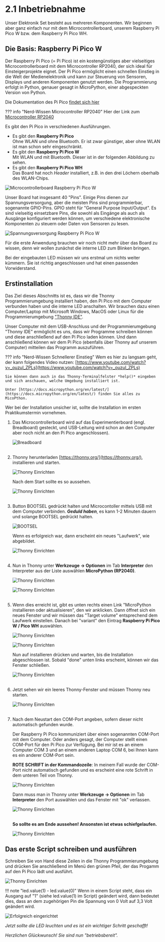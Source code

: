 # 2.1 Inbetriebnahme

Unser Elektronik Set besteht aus mehreren Komponenten. Wir beginnen aber ganz einfach nur mit dem Microcontrollerboard, unserem Raspberry Pi Pico W bzw. dem Raspberry Pi Pico WH.

## Die Basis: Raspberry Pi Pico W
Der Raspberry Pi Pico (= Pi Pico) ist ein kostengünstiges aber vielseitiges Microcontrollerboard mit dem Microcontroller RP2040, der sich ideal für Einsteigerprojekte eignet. Der Pi Pico ermöglicht einen schnellen Einstieg in die Welt der Medienelektronik und kann zur Steuerung von Sensoren, Displays und anderen Komponenten genutzt werden. Die Programmierung erfolgt in Python, genauer gesagt in MicroPython, einer abgespeckten Version von Python.

Die Dokumentation des Pi Pico [findet sich hier](https://www.raspberrypi.com/documentation/microcontrollers/raspberry-pi-pico.html) 

??? info "Nerd-Wissen Microcontroller RP2040"
    Hier der Link zum [Microcontroller RP2040](https://www.raspberrypi.com/documentation/microcontrollers/rp2040.html)   

Es gibt den Pi Pico in verschiedenen Ausführungen. 

* Es gibt den **Raspberry Pi Pico** <br>
Ohne WLAN und ohne Bluetooth. Er ist zwar günstiger, aber ohne WLAN ist man schon sehr eingeschränkt.
* Es gibt den **Raspberry Pi Pico W**<br>
Mit WLAN und mit Bluetooth. Dieser ist in der folgenden Abbildung zu sehen.
* Es gibt den **Raspberry Pi Pico WH**<br>
Das Board hat noch *Header* installiert, z.B. in den drei Löchern oberhalb des WLAN-Chips.


![Microcontrollerboard Raspberry Pi Pico W](../media/Pico1.PNG)

Unser Board hat insgesamt 40 "Pins". Einige Pins dienen zur Spannungsversorgung, aber die meisten Pins sind programmierbar, sogenannte GPIO-Pins. GPIO steht für "General Purpose Input/Output". Es sind vielseitig einsetzbare Pins, die sowohl als Eingänge als auch als Ausgänge konfiguriert werden können, um verschiedene elektronische Komponenten zu steuern oder Daten von Sensoren zu lesen.

![Spannungsversorgung Raspberry Pi Pico W](../media/Pico2.PNG)

Für die erste Anwendung brauchen wir noch nicht mehr über das Board zu wissen, denn wir wollen zunächst die interne LED zum Blinken bringen.

Bei der eingebauten LED müssen wir uns erstmal um nichts weiter kümmern. Sie ist richtig angeschlossen und hat einen passenden Vorwiderstand.

## Erstinstallation

Das Ziel dieses Abschnitts ist es, dass wir die Thonny Programmierumgebung installiert haben, den Pi Pico mit dem Computer verbunden haben und die interne LED anschalten. Wir brauchen dazu einen Computer/Laptop mit Microsoft Windows, MacOS oder Linux für die Programmierumgebung ["Thonny IDE"](https://thonny.org/).

Unser Computer mit dem USB-Anschluss und der Programmierumgebung "Thonny IDE" ermöglicht es uns, dass wir Programme schreiben können und diese anschließend auf den Pi Pico laden können. Und dann anschließend können wir dem Pi Pico (ebenfalls über Thonny auf unserem Computer) mitteilen das Programm auszuführen.

??? info "Nerd-Wissen Schnellerer Einstieg"
    Wem es hier zu langsam geht, der kann folgendes Video nutzen: [https://www.youtube.com/watch?v=_ouzuI_ZPLs](https://www.youtube.com/watch?v=_ouzuI_ZPLs)

    Sie können dann auch in das Thonny-Terminalfelster *help()* eingeben und sich anschauen, welche Umgebung installiert ist. 

    Unter [https://docs.micropython.org/en/latest/](https://docs.micropython.org/en/latest/) finden Sie alles zu MicoPthon.

Wer bei der Installation unsicher ist, sollte die Installation im ersten Praktikumstermin vornehmen. 

1. Das Microcontrollerboard wird auf das Experimentierboard (engl. Breadboard) gesteckt, und USB-Leitung wird schon an den Computer aber noch nicht an den Pi Pico angeschlossen). 

    ![Breadboard](../media/Breadboard1.jpg)<br><br>


2. Thonny herunterladen [https://thonny.org/](https://thonny.org/), installieren und starten.

    ![Thonny Einrichten](../media/Thonny1.jpg)

    Nach dem Start sollte es so aussehen.

    ![Thonny Einrichten](../media/Thonny2.jpg)<br><br>


3. Button BOOTSEL gedrückt halten und Microcontoller mittels USB mit dem Computer verbinden. ***Geduld haben***, es kann 1-2 Minuten dauern und solange BOOTSEL gedrückt halten. 

    ![BOOTSEL](../media/Bootsel.jpg)

    Wenn es erfolgreich war, dann erscheint ein neues "Laufwerk", wie abgebildet.

    ![Thonny Einrichten](../media/Thonny3a.jpg)<br><br>


4. Nun in Thonny unter **Werkzeuge -> Optionen** im Tab **Interpreter** den Interpreter aus der Liste auswählen **MicroPython (RP2040)**.

    ![Thonny Einrichten](../media/Thonny4.jpg)

    ![Thonny Einrichten](../media/Thonny5.jpg)<br><br>


5. Wenn dies erreicht ist, gibt es unten rechts einen Link "MicroPython installieren oder aktualisieren", den wir anklicken. Dann öffnet sich ein neues Fenster und wir müssen das "Target volume" entsprechend dem Laufwerk einstellen. Danach bei "variant" den Eintrag **Raspberry Pi Pico W / Pico WH** auswählen.

    ![Thonny Einrichten](../media/Thonny5a.jpg)

    ![Thonny Einrichten](../media/Thonny6.jpg)

    Nun auf installieren drücken und warten, bis die Installation abgeschlossen ist. Sobald "done" unten links erscheint, können wir das Fenster schließen. 

    ![Thonny Einrichten](../media/Thonny7.jpg)<br><br>


6. Jetzt sehen wir ein leeres Thonny-Fenster und müssen Thonny neu starten.

    ![Thonny Einrichten](../media/Thonny8.jpg)<br><br>


7. Nach dem Neustart den COM-Port angeben, sofern dieser nicht automatisch gefunden wurde.

    Der Raspberry Pi Pico kommuniziert über einen sogenannten COM-Port mit dem Computer. Oder anders gesagt, der Computer stellt einen COM-Port für den Pi Pico zur Verfügung. Bei mir ist es an einem Computer COM 3 und an einem anderen Laptop COM 6, bei Ihnen kann es ein anderer COM-Port sein.

    **ROTE SCHRIFT in der Kommandozeile**: In meinem Fall wurde der COM-Port nicht automatisch gefunden und es erscheint eine rote Schrift in dem unteren Teil von Thonny. 

    ![Thonny Einrichten](../media/Thonny9.jpg)

    Dann muss man in Thonny unter **Werkzeuge -> Optionen** im Tab **Interpreter** den Port auswählen und das Fenster mit "ok" verlassen.

    ![Thonny Einrichten](../media/Thonny10.jpg)<br><br>

    **So sollte es am Ende aussehen! Ansonsten ist etwas schiefgelaufen.**

    ![Thonny Einrichten](../media/Thonny11.jpg)

## Das erste Script schreiben und ausführen

Schreiben Sie von Hand diese Zeilen in die Thonny Programmierumgebung und drücken Sie anschließend im Menü den grünen Pfeil, der das Progamm auf den Pi Pico lädt und ausführt.

![Thonny Einrichten](../media/Thonny12.jpg)

!!! note "led.value(1) - led.value(0)"
    Wenn in einem Script steht, dass ein Ausgang auf "1" (siehe led.value(1) im Script) geändert wird, dann bedeutet dies, dass an dem zugehörigen Pin die Spannung von 0 Volt auf 3,3 Volt geändert wird.


![Erfolgreich eingerichtet](../media/Erfolgreich.jpg)

*Jetzt sollte die LED leuchten und es ist ein wichtiger Schritt geschafft!*

*Herzlichen Glückwunsch! Sie sind nun "betriebsbereit".*